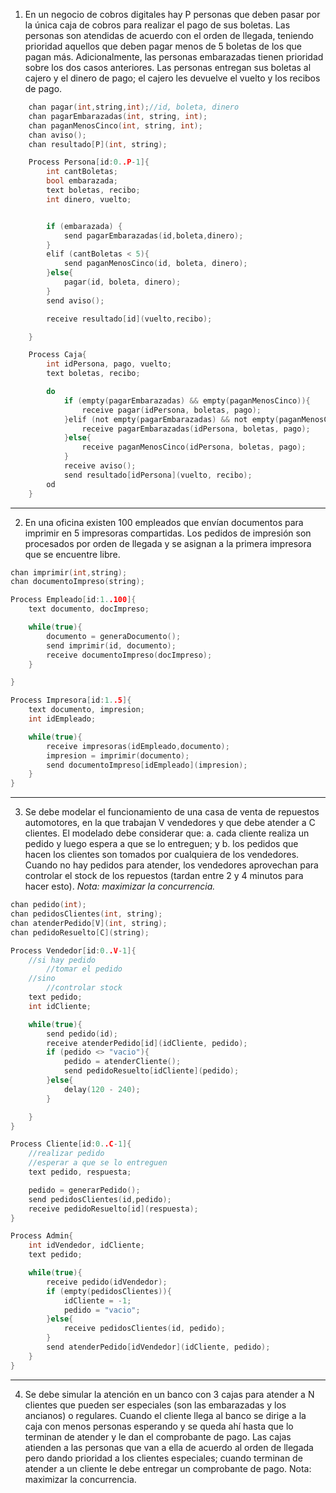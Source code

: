 1. En un negocio de cobros digitales hay P personas que deben pasar por la única caja de cobros para realizar el pago de sus boletas. Las personas son atendidas de acuerdo con el orden de llegada, teniendo prioridad aquellos que deben pagar menos de 5 boletas de los que pagan más. Adicionalmente, las personas embarazadas tienen prioridad sobre los dos casos anteriores. Las personas entregan sus boletas al cajero y el dinero de pago; el cajero les devuelve el vuelto y los recibos de pago.

```c
    chan pagar(int,string,int);//id, boleta, dinero
    chan pagarEmbarazadas(int, string, int);
    chan paganMenosCinco(int, string, int);
    chan aviso();
    chan resultado[P](int, string);

    Process Persona[id:0..P-1]{
        int cantBoletas;
        bool embarazada;
        text boletas, recibo;
        int dinero, vuelto;


        if (embarazada) {
            send pagarEmbarazadas(id,boleta,dinero);
        }
        elif (cantBoletas < 5){
            send paganMenosCinco(id, boleta, dinero);
        }else{
            pagar(id, boleta, dinero);
        }
        send aviso();

        receive resultado[id](vuelto,recibo);

    }

    Process Caja{
        int idPersona, pago, vuelto;
        text boletas, recibo;

        do
            if (empty(pagarEmbarazadas) && empty(paganMenosCinco)){
                receive pagar(idPersona, boletas, pago);
            }elif (not empty(pagarEmbarazadas) && not empty(paganMenosCinco)){
                receive pagarEmbarazadas(idPersona, boletas, pago);
            }else{
                receive paganMenosCinco(idPersona, boletas, pago);
            }
            receive aviso();
            send resultado[idPersona](vuelto, recibo);
        od
    }

```

---
2. En una oficina existen 100 empleados que envían documentos para imprimir en 5 impresoras compartidas. Los pedidos de impresión son procesados por orden de llegada y se asignan a la primera impresora que se encuentre libre.

```c
chan imprimir(int,string);
chan documentoImpreso(string);

Process Empleado[id:1..100]{
    text documento, docImpreso;

    while(true){
        documento = generaDocumento();
        send imprimir(id, documento);
        receive documentoImpreso(docImpreso);
    }

}

Process Impresora[id:1..5]{
    text documento, impresion;
    int idEmpleado;

    while(true){
        receive impresoras(idEmpleado,documento);
        impresion = imprimir(documento);
        send documentoImpreso[idEmpleado](impresion);
    }
}
```

---
3. Se debe modelar el funcionamiento de una casa de venta de repuestos automotores, en la que trabajan V vendedores y que debe atender a C clientes. El modelado debe considerar que: 
    a. cada cliente realiza un pedido y luego espera a que se lo entreguen; y 
    b. los pedidos que hacen los clientes son tomados por cualquiera de los vendedores. Cuando no hay pedidos para atender, los vendedores aprovechan para controlar el stock de los repuestos (tardan entre 2 y 4 minutos para hacer esto). 
    *Nota: maximizar la concurrencia.*

```c
chan pedido(int);
chan pedidosClientes(int, string);
chan atenderPedido[V](int, string);
chan pedidoResuelto[C](string);

Process Vendedor[id:0..V-1]{
    //si hay pedido
        //tomar el pedido
    //sino
        //controlar stock
    text pedido;
    int idCliente;

    while(true){
        send pedido(id);
        receive atenderPedido[id](idCliente, pedido);
        if (pedido <> "vacio"){
            pedido = atenderCliente();
            send pedidoResuelto[idCliente](pedido);
        }else{
            delay(120 - 240);
        }

    }
}

Process Cliente[id:0..C-1]{
    //realizar pedido
    //esperar a que se lo entreguen
    text pedido, respuesta;

    pedido = generarPedido();
    send pedidosClientes(id,pedido);
    receive pedidoResuelto[id](respuesta);
}

Process Admin{
    int idVendedor, idCliente;
    text pedido;

    while(true){
        receive pedido(idVendedor);
        if (empty(pedidosClientes)){
            idCliente = -1;
            pedido = "vacio";
        }else{
            receive pedidosClientes(id, pedido);
        }
        send atenderPedido[idVendedor](idCliente, pedido);
    }
}

```

---
4. Se debe simular la atención en un banco con 3 cajas para atender a N clientes que pueden ser especiales (son las embarazadas y los ancianos) o regulares. Cuando el cliente llega al banco se dirige a la caja con menos personas esperando y se queda ahí hasta que lo terminan de atender y le dan el comprobante de pago. Las cajas atienden a las personas que van a ella de acuerdo al orden de llegada pero dando prioridad a los clientes especiales; cuando terminan de atender a un cliente le debe entregar un comprobante de pago. Nota: maximizar la concurrencia.